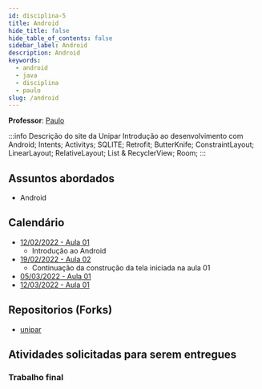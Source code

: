 ```yaml
---
id: disciplina-5
title: Android
hide_title: false
hide_table_of_contents: false
sidebar_label: Android
description: Android
keywords:
  - android
  - java
  - disciplina
  - paulo
slug: /android
---
```


**Professor**: [Paulo](/professores/paulo)

:::info Descrição do site da Unipar
Introdução ao desenvolvimento com Android; Intents; Activitys; SQLITE; Retrofit; ButterKnife; ConstraintLayout; LinearLayout; RelativeLayout; List & RecyclerView; Room;
:::

## Assuntos abordados

- Android

## Calendário

- [12/02/2022 - Aula 01](/blog/16)
  - Introdução ao Android
- [19/02/2022 - Aula 02](/blog/17)
  - Continuação da construção da tela iniciada na aula 01
- [05/03/2022 - Aula 01](/blog/18)
- [12/03/2022 - Aula 01](/blog/#)

## Repositorios (Forks)
- [unipar](https://github.com/pos-unipar/unipar)

## Atividades solicitadas para serem entregues

### Trabalho final